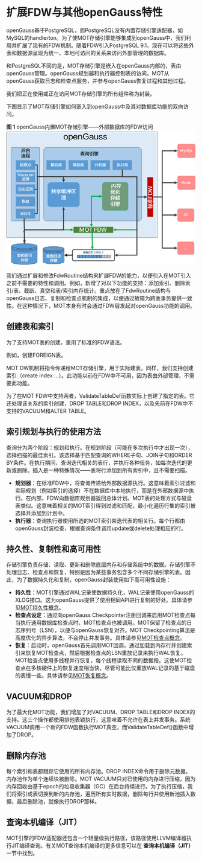 # 扩展FDW与其他openGauss特性<a name="ZH-CN_TOPIC_0289900283"></a>

openGauss基于PostgreSQL，而PostgreSQL没有内置存储引擎适配器，如MySQL的handlerton。为了使MOT存储引擎能够集成到openGauss中，我们利用并扩展了现有的FDW机制。随着FDW引入PostgreSQL 9.1，现在可以将这些外表和数据源呈现为统一、本地可访问的关系来访问外部管理的数据库。

和PostgreSQL不同的是，MOT存储引擎是嵌入在openGauss内部的，表由openGauss管理。openGauss规划器和执行器控制表的访问。MOT从openGauss获取日志和检查点服务，并参与openGauss恢复过程和其他过程。

我们把正在使用或正在访问MOT存储引擎的所有组件称为封装。

下图显示了MOT存储引擎如何嵌入到openGauss中及其对数据库功能的双向访问。

**图 1**  openGauss内置MOT存储引擎——外部数据库的FDW访问<a name="zh-cn_topic_0283136890_zh-cn_topic_0280525160_fig23070208"></a>  
![](figures/openGauss内置MOT存储引擎-外部数据库的FDW访问.png "openGauss内置MOT存储引擎-外部数据库的FDW访问")

我们通过扩展和修改FdwRoutine结构来扩展FDW的能力，以便引入在MOT引入之前不需要的特性和调用。例如，新增了对以下功能的支持：添加索引、删除索引/表、截断、真空和表/索引内存统计。重点放在了FdwRoutine结构与openGauss日志、复制和检查点机制的集成，以便通过故障为跨表事务提供一致性。在这种情况下，MOT本身有时会通过FDW层发起对openGauss功能的调用。

## 创建表和索引<a name="zh-cn_topic_0283136890_zh-cn_topic_0280525160_section40965770"></a>

为了支持MOT表的创建，重用了标准的FDW语法。

例如，创建FOREIGN表。

MOT DW机制将指令传递给MOT存储引擎，用于实际建表。同样，我们支持创建索引（create index …）。此功能以前在FDW中不可用，因为表由外部管理，不需要此功能。

为了在MOT FDW中支持两者，ValidateTableDef函数实际上创建了指定的表。它还处理该关系的索引创建，DROP TABLE和DROP INDEX，以及先前在FDW中不支持的VACUUM和ALTER TABLE。

## 索引规划与执行的使用方法<a name="zh-cn_topic_0283136890_zh-cn_topic_0280525160_section33147611"></a>

查询分为两个阶段：规划和执行。在规划阶段（可能在多次执行中才出现一次），选择扫描的最佳索引。该选择基于匹配查询的WHERE子句、JOIN子句和ORDER BY条件。在执行期间，查询迭代相关的表行，并执行各种任务，如每次迭代的更新或删除。插入是一种特殊情况——表将行添加到所有索引中，且不需要扫描。

-   **规划器**：在标准FDW中，将查询传递给外部数据源执行。这意味着索引过滤和实际规划（例如索引的选择）不在数据库中本地执行，而是在外部数据源中执行。在内部，FDW向数据库规划器返回总体计划。MOT表的处理方式与磁盘表类似。这意味着相关的MOT索引得到过滤和匹配，最小化遍历行集的索引被选择并添加到计划中。
-   **执行器**：查询执行器使用所选的MOT索引来迭代表的相关行。每个行都由openGauss封装检查，根据查询条件调用update或delete处理相应的行。

## 持久性、复制性和高可用性<a name="zh-cn_topic_0283136890_zh-cn_topic_0280525160_section29893043"></a>

存储引擎负责存储、读取、更新和删除底层内存和存储系统中的数据。存储引擎不处理日志、检查点和恢复，特别是因为某些事务包含多个不同存储引擎的表。因此，为了数据持久化和复制，openGauss封装使用如下高可用性设施：

-   **持久性**：MOT引擎通过WAL记录使数据持久化，WAL记录使用openGauss的XLOG接口。这为openGauss提供了使用相同API进行复制的好处。具体请参见[MOT持久性概念](MOT持久性概念.md)。
-   **检查点设定**：通过向openGauss Checkpointer注册回调来启用MOT检查点每当执行通用数据库检查点时，MOT检查点也被调用。MOT保留了检查点的日志序列号（LSN），以便与openGauss恢复对齐。MOT Checkpointing算法是高度优化的异步算法，不会停止并发事务。具体请参见[MOT检查点概念](MOT检查点概念.md)。
-   **恢复**：启动时，openGauss首先调用MOT回调，通过加载到内存行并创建索引来恢复MOT检查点，然后根据检查点的LSN重放记录来执行WAL恢复。MOT检查点使用多线程并行恢复，每个线程读取不同的数据段。这使MOT检查点在多核硬件上的恢复速度相当快，尽管可能比仅重放WAL记录的基于磁盘的表慢一些。具体请参见[MOT恢复概念](MOT恢复概念.md)。

## VACUUM和DROP<a name="zh-cn_topic_0283136890_zh-cn_topic_0280525160_section601931"></a>

为了最大化MOT功能，我们增加了对VACUUM、DROP TABLE和DROP INDEX的支持。这三个操作都使用排他表锁执行，这意味着不允许在表上并发事务。系统VACUUM调用一个新的FDW函数执行MOT真空，而ValidateTableDef\(\)函数中增加了DROP。

## 删除内存池<a name="zh-cn_topic_0283136890_zh-cn_topic_0280525160_section5417380"></a>

每个索引和表都跟踪它使用的所有内存池。DROP INDEX命令用于删除元数据。内存池作为单个连续块被删除。MOT VACUUM只对已使用的内存进行压缩，因为内存回收由基于epoch的垃圾收集器（GC）在后台持续进行。为了执行压缩，我们将索引或表切换到新的内存池，遍历所有实时数据，删除每行并使用新池插入数据，最后删除池，就像执行DROP那样。

## 查询本机编译（JIT）<a name="zh-cn_topic_0283136890_zh-cn_topic_0280525160_section48756423"></a>

MOT引擎的FDW适配器还包含一个轻量级执行路径，该路径使用LLVM编译器执行JIT编译查询。有关MOT查询本机编译的更多信息可以在 **查询本机编译（JIT）** 一节中找到。

